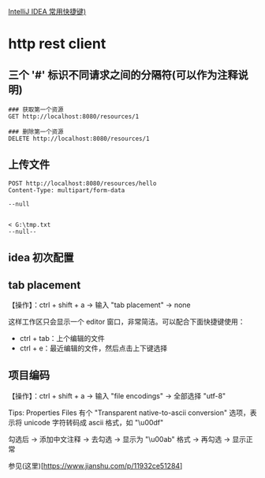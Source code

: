 [IntelliJ IDEA 常用快捷键)](https://www.cnblogs.com/kirin1105916774/p/11298550.html)

# http rest client

## 三个 '#' 标识不同请求之间的分隔符(可以作为注释说明)

```
### 获取第一个资源
GET http://localhost:8080/resources/1

### 删除第一个资源
DELETE http://localhost:8080/resources/1

```

## 上传文件

```
POST http://localhost:8080/resources/hello
Content-Type: multipart/form-data

--null


< G:\tmp.txt
--null--
```

## idea 初次配置

## tab placement 
【操作】：ctrl + shift + a -> 输入 "tab placement" -> none

这样工作区只会显示一个 editor 窗口，非常简洁。可以配合下面快捷键使用：

- ctrl + tab：上个编辑的文件
- ctrl + e：最近编辑的文件，然后点击上下键选择

## 项目编码
【操作】：ctrl + shift + a -> 输入 "file encodings" -> 全部选择 "utf-8"

Tips: Properties Files 有个 "Transparent native-to-ascii conversion" 选项，表示将 unicode 字符转码成 ascii 格式，如 "\u00df"

勾选后 -> 添加中文注释 -> 去勾选 -> 显示为 "\u00ab" 格式 -> 再勾选 -> 显示正常

参见(这里)[https://www.jianshu.com/p/11932ce51284]